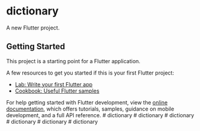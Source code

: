 # dictionary

A new Flutter project.

## Getting Started

This project is a starting point for a Flutter application.

A few resources to get you started if this is your first Flutter project:

- [Lab: Write your first Flutter app](https://docs.flutter.dev/get-started/codelab)
- [Cookbook: Useful Flutter samples](https://docs.flutter.dev/cookbook)

For help getting started with Flutter development, view the
[online documentation](https://docs.flutter.dev/), which offers tutorials,
samples, guidance on mobile development, and a full API reference.
#   d i c t i o n a r y  
 #   d i c t i o n a r y  
 #   d i c t i o n a r y  
 #   d i c t i o n a r y  
 #   d i c t i o n a r y  
 #   d i c t i o n a r y  
 